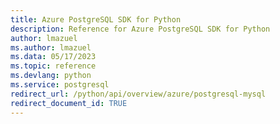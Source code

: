 ```yaml
---
title: Azure PostgreSQL SDK for Python
description: Reference for Azure PostgreSQL SDK for Python
author: lmazuel
ms.author: lmazuel
ms.data: 05/17/2023
ms.topic: reference
ms.devlang: python
ms.service: postgresql
redirect_url: /python/api/overview/azure/postgresql-mysql
redirect_document_id: TRUE
---
```

